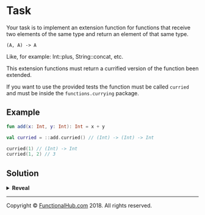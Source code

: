 # Task

Your task is to implement an extension function for functions that receive two elements of the same type and return an element of that same type.

`(A, A) -> A`

Like, for example: Int::plus, String::concat, etc.

This extension functions must return a currified version of the function been extended.

If you want to use the provided tests the function must be called `curried` and must be inside the `functions.currying` package.

## Example

```kotlin
fun add(x: Int, y: Int): Int = x + y

val curried = ::add.curried() // (Int) -> (Int) -> Int

curried(1) // (Int) -> Int
curried(1, 2) // 3
```

## Solution

<details><summary><strong>Reveal</strong></summary><p>

---
```kotlin
fun <A> ((A, A) -> A).curried(): (A) -> (A) -> A = {
    a1 -> { a2 -> this(a1, a2) }
}
```

</p></details>

---

Copyright © [FunctionalHub.com](http://functionalhub.com) 2018. All rights reserved.